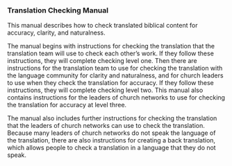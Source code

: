 
### Translation Checking Manual

This manual describes how to check translated biblical content for accuracy, clarity, and naturalness.


The manual begins with instructions for checking the translation that the translation team will use to check each other’s work. If they follow these instructions, they will complete checking level one. Then there are instructions for the translation team to use for checking the translation with the language community for clarity and naturalness, and for church leaders to use when they check the translation for accuracy. If they follow these instructions, they will complete checking level two. This manual also contains instructions for the leaders of church networks to use for checking the translation for accuracy at level three.


The manual also includes further instructions for checking the translation that the leaders of church networks can use to check the translation. Because many leaders of church networks do not speak the language of the translation, there are also instructions for creating a back translation, which allows people to check a translation in a language that they do not speak.